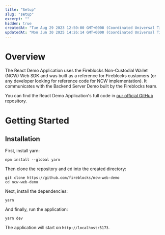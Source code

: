```yaml
---
title: "Setup"
slug: "setup"
excerpt: ""
hidden: true
createdAt: "Tue Aug 29 2023 12:50:00 GMT+0000 (Coordinated Universal Time)"
updatedAt: "Mon Jun 30 2025 14:26:14 GMT+0000 (Coordinated Universal Time)"
---
```

# Overview

The React Demo Application uses the Fireblocks Non-Custodial Wallet (NCW) Web SDK and was built as a reference for Fireblocks customers (or any developer looking for reference code for NCW implementation). It communicates with the Backend Server Demo built by the Fireblocks team.

You can find the React Demo Application's full code in [our official GitHub repository](https://github.com/fireblocks/ncw-web-demo-v2).

# Getting Started

## Installation

First, install yarn:

```Text Shell
npm install --global yarn
```

Then clone the repository and cd into the created directory:

```Text Shell
git clone https://github.com/fireblocks/ncw-web-demo
cd ncw-web-demo
```

Next, install the dependencies:

```Text Shell
yarn
```

And finally, run the application:

```Text Shell
yarn dev
```

The application will start on `http://localhost:5173`.
